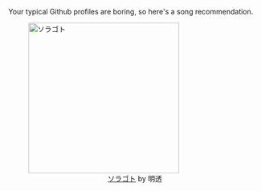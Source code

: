 Your typical Github profiles are boring, so here's a song recommendation.
<figure><img width="300" height="300" src="https://i.scdn.co/image/ab67616d0000b273d2ac6f92f2f8718de81ef169" alt="ソラゴト" /><figcaption align="center"><a href="https://open.spotify.com/track/72S5Wlwsb3CUQWuF3M1veT" target="_blank">ソラゴト</a> by 明透</figcaption></figure>
